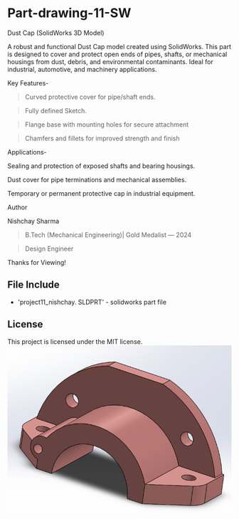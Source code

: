 # Part-drawing-11-SW

Dust Cap (SolidWorks 3D Model)

A robust and functional Dust Cap model created using SolidWorks. This part is designed to cover and protect open ends of pipes, shafts, or mechanical housings from dust, debris, and environmental contaminants. Ideal for industrial, automotive, and machinery applications.

Key Features-

>Curved protective cover for pipe/shaft ends.

>Fully defined Sketch.

>Flange base with mounting holes for secure attachment

>Chamfers and fillets for improved strength and finish


Applications-

Sealing and protection of exposed shafts and bearing housings.

Dust cover for pipe terminations and mechanical assemblies.

Temporary or permanent protective cap in industrial equipment.



Author

Nishchay Sharma

>B.Tech (Mechanical Engineering)| Gold Medalist — 2024

>Design Engineer

Thanks for Viewing!

## File Include
- 'project11_nishchay.  SLDPRT' -
solidworks part file
## License
This project is licensed under the MIT license.
![Isometric View](part11.png)
